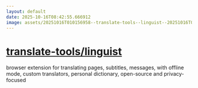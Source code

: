 ```yaml
---
layout: default
date: 2025-10-16T08:42:55.666912
image: assets/20251016T010156958--translate-tools--linguist--20251016T045512439--cropped.png
---
```


# [translate-tools/linguist](https://github.com/translate-tools/linguist)

browser extension for translating pages, subtitles, messages, with offline mode, custom translators, personal dictionary, open-source and privacy-focused

